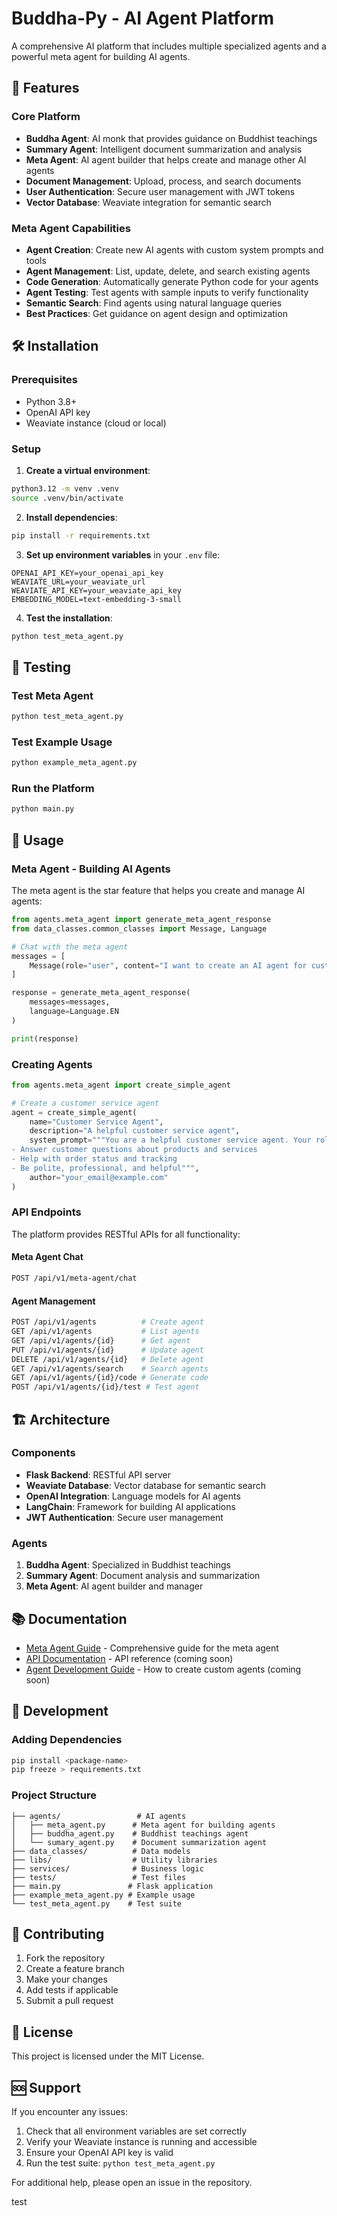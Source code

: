 # Buddha-Py - AI Agent Platform

A comprehensive AI platform that includes multiple specialized agents and a powerful meta agent for building AI agents.

## 🚀 Features

### Core Platform
- **Buddha Agent**: AI monk that provides guidance on Buddhist teachings
- **Summary Agent**: Intelligent document summarization and analysis
- **Meta Agent**: AI agent builder that helps create and manage other AI agents
- **Document Management**: Upload, process, and search documents
- **User Authentication**: Secure user management with JWT tokens
- **Vector Database**: Weaviate integration for semantic search

### Meta Agent Capabilities
- **Agent Creation**: Create new AI agents with custom system prompts and tools
- **Agent Management**: List, update, delete, and search existing agents
- **Code Generation**: Automatically generate Python code for your agents
- **Agent Testing**: Test agents with sample inputs to verify functionality
- **Semantic Search**: Find agents using natural language queries
- **Best Practices**: Get guidance on agent design and optimization

## 🛠️ Installation

### Prerequisites
- Python 3.8+
- OpenAI API key
- Weaviate instance (cloud or local)

### Setup

1. **Create a virtual environment**:
```bash
python3.12 -m venv .venv
source .venv/bin/activate
```

2. **Install dependencies**:
```bash
pip install -r requirements.txt
```

3. **Set up environment variables** in your `.env` file:
```env
OPENAI_API_KEY=your_openai_api_key
WEAVIATE_URL=your_weaviate_url
WEAVIATE_API_KEY=your_weaviate_api_key
EMBEDDING_MODEL=text-embedding-3-small
```

4. **Test the installation**:
```bash
python test_meta_agent.py
```

## 🧪 Testing

### Test Meta Agent
```bash
python test_meta_agent.py
```

### Test Example Usage
```bash
python example_meta_agent.py
```

### Run the Platform
```bash
python main.py
```

## 📖 Usage

### Meta Agent - Building AI Agents

The meta agent is the star feature that helps you create and manage AI agents:

```python
from agents.meta_agent import generate_meta_agent_response
from data_classes.common_classes import Message, Language

# Chat with the meta agent
messages = [
    Message(role="user", content="I want to create an AI agent for customer service. Can you help me?")
]

response = generate_meta_agent_response(
    messages=messages,
    language=Language.EN
)

print(response)
```

### Creating Agents

```python
from agents.meta_agent import create_simple_agent

# Create a customer service agent
agent = create_simple_agent(
    name="Customer Service Agent",
    description="A helpful customer service agent",
    system_prompt="""You are a helpful customer service agent. Your role is to:
- Answer customer questions about products and services
- Help with order status and tracking
- Be polite, professional, and helpful""",
    author="your_email@example.com"
)
```

### API Endpoints

The platform provides RESTful APIs for all functionality:

#### Meta Agent Chat
```bash
POST /api/v1/meta-agent/chat
```

#### Agent Management
```bash
POST /api/v1/agents          # Create agent
GET /api/v1/agents           # List agents
GET /api/v1/agents/{id}      # Get agent
PUT /api/v1/agents/{id}      # Update agent
DELETE /api/v1/agents/{id}   # Delete agent
GET /api/v1/agents/search    # Search agents
GET /api/v1/agents/{id}/code # Generate code
POST /api/v1/agents/{id}/test # Test agent
```

## 🏗️ Architecture

### Components
- **Flask Backend**: RESTful API server
- **Weaviate Database**: Vector database for semantic search
- **OpenAI Integration**: Language models for AI agents
- **LangChain**: Framework for building AI applications
- **JWT Authentication**: Secure user management

### Agents
1. **Buddha Agent**: Specialized in Buddhist teachings
2. **Summary Agent**: Document analysis and summarization
3. **Meta Agent**: AI agent builder and manager

## 📚 Documentation

- [Meta Agent Guide](META_AGENT_README.md) - Comprehensive guide for the meta agent
- [API Documentation](docs/api.md) - API reference (coming soon)
- [Agent Development Guide](docs/agent-development.md) - How to create custom agents (coming soon)

## 🔧 Development

### Adding Dependencies
```bash
pip install <package-name>
pip freeze > requirements.txt
```

### Project Structure
```
├── agents/                 # AI agents
│   ├── meta_agent.py      # Meta agent for building agents
│   ├── buddha_agent.py    # Buddhist teachings agent
│   └── sumary_agent.py    # Document summarization agent
├── data_classes/          # Data models
├── libs/                  # Utility libraries
├── services/              # Business logic
├── tests/                 # Test files
├── main.py               # Flask application
├── example_meta_agent.py # Example usage
└── test_meta_agent.py    # Test suite
```

## 🤝 Contributing

1. Fork the repository
2. Create a feature branch
3. Make your changes
4. Add tests if applicable
5. Submit a pull request

## 📝 License

This project is licensed under the MIT License.

## 🆘 Support

If you encounter any issues:
1. Check that all environment variables are set correctly
2. Verify your Weaviate instance is running and accessible
3. Ensure your OpenAI API key is valid
4. Run the test suite: `python test_meta_agent.py`

For additional help, please open an issue in the repository.

test